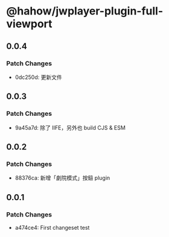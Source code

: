 # @hahow/jwplayer-plugin-full-viewport

## 0.0.4

### Patch Changes

- 0dc250d: 更新文件

## 0.0.3

### Patch Changes

- 9a45a7d: 除了 IIFE，另外也 build CJS & ESM

## 0.0.2

### Patch Changes

- 88376ca: 新增「劇院模式」按鈕 plugin

## 0.0.1

### Patch Changes

- a474ce4: First changeset test
